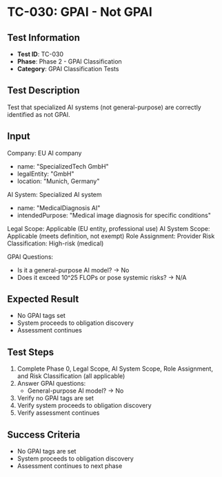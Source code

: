 # TC-030: GPAI - Not GPAI

## Test Information
- **Test ID**: TC-030
- **Phase**: Phase 2 - GPAI Classification
- **Category**: GPAI Classification Tests

## Test Description
Test that specialized AI systems (not general-purpose) are correctly identified as not GPAI.

## Input
Company: EU AI company
- name: "SpecializedTech GmbH"
- legalEntity: "GmbH"
- location: "Munich, Germany"

AI System: Specialized AI system
- name: "MedicalDiagnosis AI"
- intendedPurpose: "Medical image diagnosis for specific conditions"

Legal Scope: Applicable (EU entity, professional use)
AI System Scope: Applicable (meets definition, not exempt)
Role Assignment: Provider
Risk Classification: High-risk (medical)

GPAI Questions:
- Is it a general-purpose AI model? → No
- Does it exceed 10^25 FLOPs or pose systemic risks? → N/A

## Expected Result
- No GPAI tags set
- System proceeds to obligation discovery
- Assessment continues

## Test Steps
1. Complete Phase 0, Legal Scope, AI System Scope, Role Assignment, and Risk Classification (all applicable)
2. Answer GPAI questions:
   - General-purpose AI model? → No
3. Verify no GPAI tags are set
4. Verify system proceeds to obligation discovery
5. Verify assessment continues

## Success Criteria
- No GPAI tags are set
- System proceeds to obligation discovery
- Assessment continues to next phase 